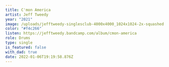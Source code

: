 ```yaml
---
title: C'mon America
artist: Jeff Tweedy
year: "2021"
image: /uploads/jefftweedy-singlesclub-4000x4000_1024x1024-2x-squashed.jpg
color: "#f4c266"
listen: https://jefftweedy.bandcamp.com/album/cmon-america
role: Drums
type: single
is_featured: false
with_dad: true
date: 2022-01-06T19:19:58.876Z
---
```

